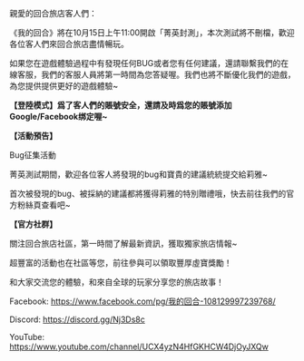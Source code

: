 親愛的回合旅店客人們：

《我的回合》將在10月15日上午11:00開啟「菁英封測」，本次測試將不刪檔，歡迎各位客人們來回合旅店盡情暢玩。

如果您在遊戲體驗過程中有發現任何BUG或者您有任何建議，還請聯繫我們的在線客服，我們的客服人員將第一時間為您答疑喔。我們也將不斷優化我們的遊戲，為您提供提供更好的遊戲體驗~

**【登陸模式】爲了客人們的賬號安全，還請及時爲您的賬號添加Google/Facebook绑定喔~**

**【活動預告】**

 Bug征集活動

 菁英測試期間，歡迎各位客人將發現的bug和寶貴的建議統統提交給莉雅~

 首次被發現的bug、被採納的建議都將獲得莉雅的特別贈禮哦，快去前往我們的官方粉絲頁查看吧~

**【官方社群】**

關注回合旅店社區，第一時間了解最新資訊，獲取獨家旅店情報~

超豐富的活動也在社區等您，前往參與可以領取豐厚虛寶獎勵！

和大家交流您的體驗，和來自全球的玩家分享您的旅店故事！

Facebook: https://www.facebook.com/pg/我的回合-108129997239768/

Discord: https://discord.gg/Nj3Ds8c

YouTube: https://www.youtube.com/channel/UCX4yzN4HfGKHCW4DjOyJXQw